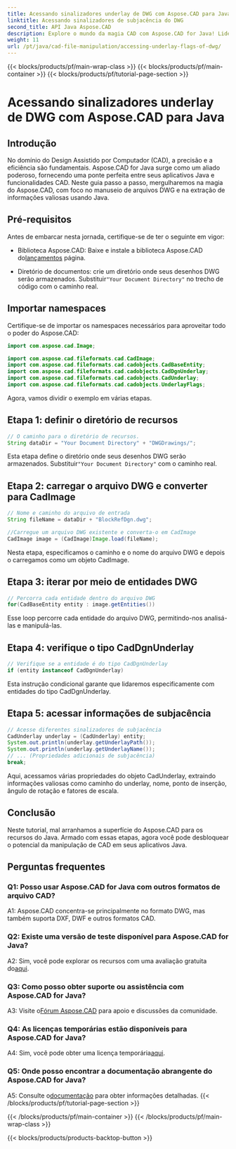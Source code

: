 ```yaml
---
title: Acessando sinalizadores underlay de DWG com Aspose.CAD para Java
linktitle: Acessando sinalizadores de subjacência do DWG
second_title: API Java Aspose.CAD
description: Explore o mundo da magia CAD com Aspose.CAD for Java! Lide facilmente com arquivos DWG em seus aplicativos Java.
weight: 11
url: /pt/java/cad-file-manipulation/accessing-underlay-flags-of-dwg/
---
```


{{< blocks/products/pf/main-wrap-class >}}
{{< blocks/products/pf/main-container >}}
{{< blocks/products/pf/tutorial-page-section >}}

# Acessando sinalizadores underlay de DWG com Aspose.CAD para Java

## Introdução

No domínio do Design Assistido por Computador (CAD), a precisão e a eficiência são fundamentais. Aspose.CAD for Java surge como um aliado poderoso, fornecendo uma ponte perfeita entre seus aplicativos Java e funcionalidades CAD. Neste guia passo a passo, mergulharemos na magia do Aspose.CAD, com foco no manuseio de arquivos DWG e na extração de informações valiosas usando Java.

## Pré-requisitos

Antes de embarcar nesta jornada, certifique-se de ter o seguinte em vigor:

-  Biblioteca Aspose.CAD: Baixe e instale a biblioteca Aspose.CAD do[lançamentos](https://releases.aspose.com/cad/java/) página.

-  Diretório de documentos: crie um diretório onde seus desenhos DWG serão armazenados. Substituir`"Your Document Directory"` no trecho de código com o caminho real.

## Importar namespaces

Certifique-se de importar os namespaces necessários para aproveitar todo o poder do Aspose.CAD:

```java
import com.aspose.cad.Image;

import com.aspose.cad.fileformats.cad.CadImage;
import com.aspose.cad.fileformats.cad.cadobjects.CadBaseEntity;
import com.aspose.cad.fileformats.cad.cadobjects.CadDgnUnderlay;
import com.aspose.cad.fileformats.cad.cadobjects.CadUnderlay;
import com.aspose.cad.fileformats.cad.cadobjects.UnderlayFlags;
```

Agora, vamos dividir o exemplo em várias etapas.

## Etapa 1: definir o diretório de recursos

```java
// O caminho para o diretório de recursos.
String dataDir = "Your Document Directory" + "DWGDrawings/";
```

 Esta etapa define o diretório onde seus desenhos DWG serão armazenados. Substituir`"Your Document Directory"` com o caminho real.

## Etapa 2: carregar o arquivo DWG e converter para CadImage

```java
// Nome e caminho do arquivo de entrada
String fileName = dataDir + "BlockRefDgn.dwg";

//Carregue um arquivo DWG existente e converta-o em CadImage
CadImage image = (CadImage)Image.load(fileName);
```

Nesta etapa, especificamos o caminho e o nome do arquivo DWG e depois o carregamos como um objeto CadImage.

## Etapa 3: iterar por meio de entidades DWG

```java
// Percorra cada entidade dentro do arquivo DWG
for(CadBaseEntity entity : image.getEntities())
```

Esse loop percorre cada entidade do arquivo DWG, permitindo-nos analisá-las e manipulá-las.

## Etapa 4: verifique o tipo CadDgnUnderlay

```java
// Verifique se a entidade é do tipo CadDgnUnderlay
if (entity instanceof CadDgnUnderlay)
```

Esta instrução condicional garante que lidaremos especificamente com entidades do tipo CadDgnUnderlay.

## Etapa 5: acessar informações de subjacência

```java
// Acesse diferentes sinalizadores de subjacência
CadUnderlay underlay = (CadUnderlay) entity;
System.out.println(underlay.getUnderlayPath());
System.out.println(underlay.getUnderlayName());
// ... (Propriedades adicionais de subjacência)
break;
```

Aqui, acessamos várias propriedades do objeto CadUnderlay, extraindo informações valiosas como caminho do underlay, nome, ponto de inserção, ângulo de rotação e fatores de escala.

## Conclusão

Neste tutorial, mal arranhamos a superfície do Aspose.CAD para os recursos do Java. Armado com essas etapas, agora você pode desbloquear o potencial da manipulação de CAD em seus aplicativos Java.

## Perguntas frequentes

### Q1: Posso usar Aspose.CAD for Java com outros formatos de arquivo CAD?

A1: Aspose.CAD concentra-se principalmente no formato DWG, mas também suporta DXF, DWF e outros formatos CAD.

### Q2: Existe uma versão de teste disponível para Aspose.CAD for Java?

 A2: Sim, você pode explorar os recursos com uma avaliação gratuita do[aqui](https://releases.aspose.com/).

### Q3: Como posso obter suporte ou assistência com Aspose.CAD for Java?

 A3: Visite o[Fórum Aspose.CAD](https://forum.aspose.com/c/cad/19) para apoio e discussões da comunidade.

### Q4: As licenças temporárias estão disponíveis para Aspose.CAD for Java?

 A4: Sim, você pode obter uma licença temporária[aqui](https://purchase.aspose.com/temporary-license/).

### Q5: Onde posso encontrar a documentação abrangente do Aspose.CAD for Java?

 A5: Consulte o[documentação](https://reference.aspose.com/cad/java/) para obter informações detalhadas.
{{< /blocks/products/pf/tutorial-page-section >}}

{{< /blocks/products/pf/main-container >}}
{{< /blocks/products/pf/main-wrap-class >}}

{{< blocks/products/products-backtop-button >}}

